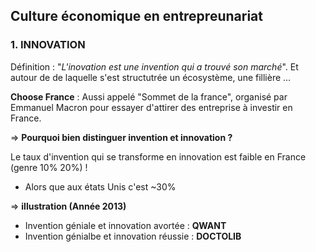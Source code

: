 

## Culture économique en entrepreunariat
### 1. INNOVATION

Définition : "*L'inovation est une invention qui a trouvé son marché*". Et autour de de laquelle s'est structutrée un écosystème, une fillière ...

**Choose France** : Aussi appelé "Sommet de la france", organisé par Emmanuel Macron pour essayer d'attirer des entreprise à investir en France.


=> **Pourquoi bien distinguer invention et innovation ?**

Le taux d'invention qui se transforme en innovation est faible en France (genre 10% 20%) !
- Alors que aux états Unis c'est  ~30%

=> **illustration (Année 2013)**

- Invention géniale et innovation avortée : **QWANT**
- Invention génialbe et innovation réussie : **DOCTOLIB**

